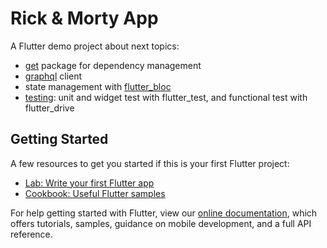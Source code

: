 # Rick & Morty App

A Flutter demo project about next topics:

- [get](https://pub.dev/packages/get) package for dependency management
- [graphql](https://pub.dev/packages/graphql_flutter) client
- state management with [flutter_bloc](https://pub.dev/packages/flutter_bloc)
- [testing](https://flutter.dev/docs/testing#integration-tests): unit and widget test with flutter_test, and functional test with flutter_drive


## Getting Started

A few resources to get you started if this is your first Flutter project:

- [Lab: Write your first Flutter app](https://flutter.dev/docs/get-started/codelab)
- [Cookbook: Useful Flutter samples](https://flutter.dev/docs/cookbook)

For help getting started with Flutter, view our
[online documentation](https://flutter.dev/docs), which offers tutorials,
samples, guidance on mobile development, and a full API reference.
